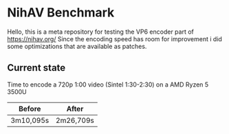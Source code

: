 # NihAV Benchmark

Hello, this is a meta repository for testing the VP6 encoder part of https://nihav.org/
Since the encoding speed has room for improvement i did some optimizations that are available as patches.

## Current state

Time to encode a 720p 1:00 video (Sintel 1:30-2:30) on a AMD Ryzen 5 3500U

| Before    | After     |
| --------- | --------- |
| 3m10,095s | 2m26,709s |
